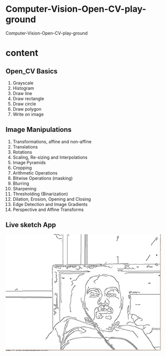 # Computer-Vision-Open-CV-play-ground
Computer-Vision-Open-CV-play-ground
<h1>content</h1>
<h2>Open_CV Basics</h2>
<ol>
  <li>Grayscale</li>
  <li>Histogram</li>
  <li>Draw line</li>
  <li>Draw rectangle</li>
  <li>Draw circle</li>
  <li>Draw polygon</li>
  <li>Write on image</li>
</ol>  
<h2>Image Manipulations</h2>
<ol>
  <li>Transformations, affine and non-affine</li>
  <li>Translations</li>
  <li>Rotations</li>
  <li>Scaling, Re-sizing and Interpolations</li>
  <li>Image Pyramids</li>
  <li>Cropping</li>
  <li>Arithmetic Operations</li>
  <li>Bitwise Operations (masking)</li>
  <li>Blurring</li>
  <li>Sharpening</li>
  <li>Thresholding (Binarization)</li>
  <li>Dilation, Erosion, Opening and Closing</li>
  <li>Edge Detection and Image Gradients</li>
  <li>Perspective and Affine Transforms</li>
</ol>  
<h2>Live sketch App</h2>
 <img src="Live sketch app/live.JPG" alt="live"> 
